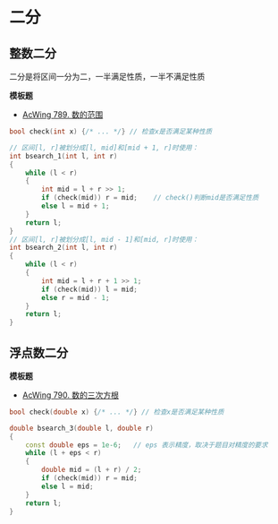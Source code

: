 # 二分

## 整数二分

二分是将区间一分为二，一半满足性质，一半不满足性质

**模板题**
- [AcWing 789. 数的范围](https://www.acwing.com/problem/content/791/)
```c++
bool check(int x) {/* ... */} // 检查x是否满足某种性质

// 区间[l, r]被划分成[l, mid]和[mid + 1, r]时使用：
int bsearch_1(int l, int r)
{
    while (l < r)
    {
        int mid = l + r >> 1;
        if (check(mid)) r = mid;    // check()判断mid是否满足性质
        else l = mid + 1;
    }
    return l;
}
// 区间[l, r]被划分成[l, mid - 1]和[mid, r]时使用：
int bsearch_2(int l, int r)
{
    while (l < r)
    {
        int mid = l + r + 1 >> 1;
        if (check(mid)) l = mid;
        else r = mid - 1;
    }
    return l;
}
```

## 浮点数二分

**模板题**
- [AcWing 790. 数的三次方根](https://www.acwing.com/problem/content/792/)
```c++
bool check(double x) {/* ... */} // 检查x是否满足某种性质

double bsearch_3(double l, double r)
{
    const double eps = 1e-6;   // eps 表示精度，取决于题目对精度的要求
    while (l + eps < r)
    {
        double mid = (l + r) / 2;
        if (check(mid)) r = mid;
        else l = mid;
    }
    return l;
}
```